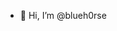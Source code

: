 - 👋 Hi, I’m @blueh0rse

<!---
blueh0rse/blueh0rse is a ✨ special ✨ repository because its `README.md` (this file) appears on your GitHub profile.
You can click the Preview link to take a look at your changes.
--->
